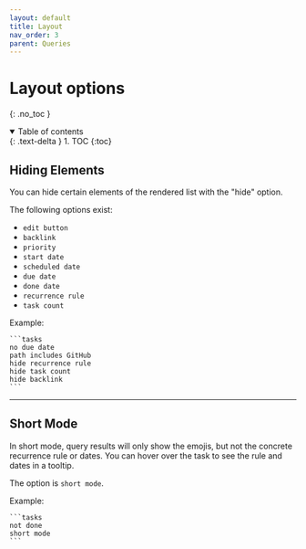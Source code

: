 ```yaml
---
layout: default
title: Layout
nav_order: 3
parent: Queries
---
```


# Layout options

{: .no_toc }

<details open markdown="block">
  <summary>
    Table of contents
  </summary>
  {: .text-delta }
1. TOC
{:toc}
</details>

## Hiding Elements

You can hide certain elements of the rendered list with the "hide" option.

The following options exist:

- `edit button`
- `backlink`
- `priority`
- `start date`
- `scheduled date`
- `due date`
- `done date`
- `recurrence rule`
- `task count`

Example:

    ```tasks
    no due date
    path includes GitHub
    hide recurrence rule
    hide task count
    hide backlink
    ```

---

## Short Mode

In short mode, query results will only show the emojis, but not the concrete recurrence rule or dates.
You can hover over the task to see the rule and dates in a tooltip.

The option is `short mode`.

Example:

    ```tasks
    not done
    short mode
    ```
